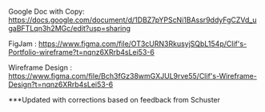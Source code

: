 Google Doc with Copy: https://docs.google.com/document/d/1DBZ7pYPScNi1BAssr9ddyFgCZVd_ugaBFTLqn3h2MGc/edit?usp=sharing

FigJam : https://www.figma.com/file/OT3cURN3RkusyjSQbL154p/Clif's-Portfolio-wireframe?t=nqnz6XRrb4sLei53-6

Wireframe Design : https://www.figma.com/file/Bch3fGz38wmGXJUL9rve55/Clif's-Wireframe-Design?t=nqnz6XRrb4sLei53-6


***Updated with corrections based on feedback from Schuster
